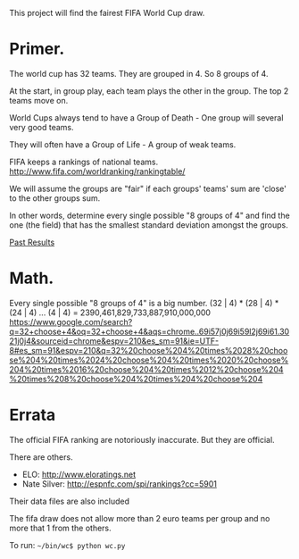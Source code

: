 This project will find the fairest FIFA World Cup draw.

# Primer.
The world cup has 32 teams.  They are grouped in 4.
So 8 groups of 4.

At the start, in group play, each team plays the other in the group.
The top 2 teams move on.

World Cups always tend to have a Group of Death - One
group will several very good teams.

They will often have a Group of Life - A group of weak teams.

FIFA keeps a rankings of national teams.
http://www.fifa.com/worldranking/rankingtable/

We will assume the groups are "fair" if each groups' teams' sum are
'close' to the other groups sum.

In other words, determine every single possible "8 groups of 4" and
find the one (the field) that has the smallest standard deviation amongst
the groups.

[Past Results](pastResults.md)


# Math.
Every single possible "8 groups of 4" is a big number.
(32 | 4) * (28 | 4) * (24 | 4) ... (4 | 4) = 2390,461,829,733,887,910,000,000
https://www.google.com/search?q=32+choose+4&oq=32+choose+4&aqs=chrome..69i57j0j69i59l2j69i61.3021j0j4&sourceid=chrome&espv=210&es_sm=91&ie=UTF-8#es_sm=91&espv=210&q=32%20choose%204%20times%2028%20choose%204%20times%2024%20choose%204%20times%2020%20choose%204%20times%2016%20choose%204%20times%2012%20choose%204%20times%208%20choose%204%20times%204%20choose%204


# Errata
The official FIFA ranking are notoriously inaccurate.
But they are official.

There are others.
* ELO: http://www.eloratings.net
* Nate Silver: http://espnfc.com/spi/rankings?cc=5901

Their data files are also included


     
The fifa draw does not allow more than 2 euro teams per group 
and no more that 1 from the others.


To run:
```~/bin/wc$ python wc.py```
